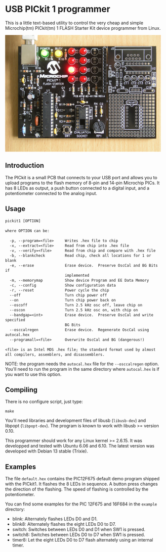 # USB PICkit 1 programmer

This is a little text-based utility to control the very cheap and simple
Microchip(tm) PICkit(tm) 1 FLASH Starter Kit device programmer from Linux.

![PICkit1](PICkit1.jpg)

## Introduction

The PICkit is a small PCB that connects to your USB port and allows you to
upload programs to the flash memory of 8-pin and 14-pin Microchip PICs.
It has 8 LEDs as output, a push button connected to a digital input,
and a potentiometer connected to the analog input.

## Usage

```
pickit1 [OPTION]

where OPTION can be:

  -p, --program=<file>     Writes .hex file to chip
  -x, --extract=<file>     Read from chip into .hex file
  -v, --verify=<file>      Read from chip and compare with .hex file
  -b, --blankcheck         Read chip, check all locations for 1 or blank
  -e, --erase              Erase device.  Preserve OscCal and BG Bits if
                           implemented
  -m, --memorymap          Show device Program and EE Data Memory
  -c, --config             Show configuration data
  -r, --reset              Power cycle the chip
  --off                    Turn chip power off
  --on                     Turn chip power back on
  --oscoff                 Turn 2.5 kHz osc off, leave chip on
  --oscon                  Turn 2.5 kHz osc on, with chip on
  --bandgap=<int>          Erase device.  Preserve OscCal and write specified
                           BG Bits
  --osccalregen            Erase device.  Regenerate OscCal using autocal.hex
  --programall=<file>      Overwrite OscCal and BG (dangerous!)

<file> is an Intel MDS .hex file; the standard format used by almost
all compilers, assemblers, and disassemblers.

```

NOTE: the program needs the `autocal.hex` file for the `--osccalregen` option.
You'll need to run the program in the same directory where `autocal.hex` is
if you want to use this option.

## Compiling

There is no configure script, just type:

	make

You'll need libraries and development files of libusb (`libusb-dev`) and libpopt (`libpopt-dev`).
The program is known to work with libusb >= version 0.10.

This programmer should work for any Linux kernel >= 2.6.15.
It was developped and tested with Ubuntu 6.06 and 6.10.
The latest version was developed with Debian 13 stable (Trixie).

## Examples

The file `default.hex` contains the PIC12F675 default demo program shipped with the PICkit1.
It flashes the 8 LEDs in sequence. A button press changes the direction of the flashing.
The speed of flashing is controlled by the potentiometer.

You can find some examples for the PIC 12F675 and 16F684 in the `example` directory:

 - blink: Alternately flashes LEDs D0 and D1.
 - blink8: Alternately flashes the eight LEDs D0 to D7.
 - switch: Switches between LEDs D0 and D1 when SW1 is pressed.
 - switch8: Switches between LEDs D0 to D7 when SW1 is pressed.
 - timer8: Let the eight LEDs D0 to D7 flash alternately using an internal timer.
